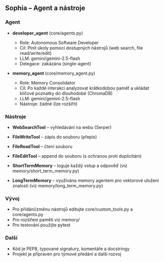 ## Sophia – Agent a nástroje


### Agent
- **developer_agent** (core/agents.py)
	- Role: Autonomous Software Developer
	- Cíl: Plnit úkoly pomocí dostupných nástrojů (web search, file read/write/edit)
	- LLM: gemini/gemini-2.5-flash
	- Delegace: zakázána (single-agent)

- **memory_agent** (core/memory_agent.py)
	- Role: Memory Consolidator
	- Cíl: Po každé interakci analyzovat krátkodobou paměť a ukládat klíčové poznatky do dlouhodobé (ChromaDB)
	- LLM: gemini/gemini-2.5-flash
	- Nástroje: žádné (lze rozšířit)

### Nástroje
- **WebSearchTool** – vyhledávání na webu (Serper)
- **FileWriteTool** – zápis do souboru (přepis)
- **FileReadTool** – čtení souboru
- **FileEditTool** – append do souboru (s ochranou proti duplicitám)

- **ShortTermMemory** – loguje každý vstup a odpověď (viz memory/short_term_memory.py)
- **LongTermMemory** – využívána memory agentem pro vektorové uložení znalostí (viz memory/long_term_memory.py)

### Vývoj
- Pro přidání/změnu nástrojů editujte core/custom_tools.py a core/agents.py
- Pro rozšíření paměti viz memory/
- Pro testování použijte pytest

### Další
- Kód je PEP8, typované signatury, komentáře a docstringy
- Projekt je připraven pro týmové předání a další rozvoj